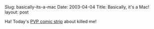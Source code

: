 Slug: basically-its-a-mac
Date: 2003-04-04
Title: Basically, it's a Mac!
layout: post

Ha! Today&#39;s <a href="http://www.pvponline.com/archive/2003/pvp20030403.gif">PVP comic strip</a> about killed me!
